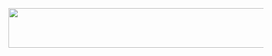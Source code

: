 <p align="left"><a href="https://heroku.com/deploy?template=https://github.com/codesfru/skyXmusic"> <img src="https://img.shields.io/badge/Deploy%20To%20Heroku-darkpink?style=for-the-badge&logo=heroku" width="520" height="78.45"/></a></p>
